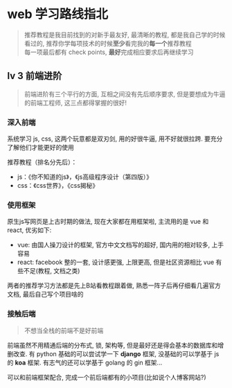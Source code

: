 
# web 学习路线指北

> 推荐教程是我目前找到的对新手最友好, 最清晰的教程, 都是我自己学的时候  看过的, 推荐你学每项技术的时候**至少**看完我的**每一个**推荐教程  
> 每一项最后都有 check points, **最好**完成相应要求后再继续学习

## lv 3 前端进阶

> 前端进阶有三个平行的方面, 互相之间没有先后顺序要求, 但是要想成为牛逼的前端工程师, 这三点都得掌握的很好!

### 深入前端

系统学习 js, css, 这两个玩意都是双刃剑, 用的好很牛逼, 用不好就很拉跨. 要充分了解他们才能更好的使用

推荐教程（排名分先后）：

- js：《你不知道的js》，《js高级程序设计（第四版）》
- css：《css世界》，《css揭秘》

### 使用框架

原生js写网页是上古时期的做法, 现在大家都在用框架啦, 主流用的是 vue 和 react, 优劣如下:

- vue: 由国人操刀设计的框架, 官方中文文档写的超好, 国内用的相对较多, 上手容易
- react: facebook 整的一套, 设计感更强, 上限更高, 但是社区资源相比 vue 有些不足(教程, 文档之类)

两者的推荐学习方法都是先上B站看教程跟着做, 熟悉一阵子后再仔细看几遍官方文档, 最后自己写个项目啥的

### 接触后端

> 不想当全栈的前端不是好前端

前端虽然不用精通后端的分布式, 锁, 架构等, 但是最好还是得会基本的数据库和增删改查. 有 python 基础的可以尝试学一下 **django** 框架, 没基础的可以学基于 js 的 **koa** 框架. 有志气的还可以学基于 golang 的 gin 框架...

可以和前端框架配合, 完成一个前后端都有的小项目(比如说个人博客网站?)
